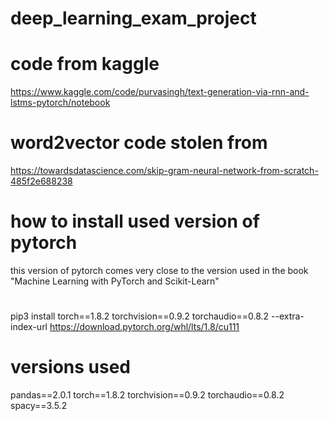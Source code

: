 # deep_learning_exam_project

# code from kaggle
https://www.kaggle.com/code/purvasingh/text-generation-via-rnn-and-lstms-pytorch/notebook

# word2vector code stolen from
https://towardsdatascience.com/skip-gram-neural-network-from-scratch-485f2e688238

# how to install used version of pytorch
this version of pytorch comes very close to the version used in the book "Machine Learning with PyTorch and Scikit-Learn"

#
pip3 install torch==1.8.2 torchvision==0.9.2 torchaudio==0.8.2 --extra-index-url https://download.pytorch.org/whl/lts/1.8/cu111


# versions used
pandas==2.0.1
torch==1.8.2
torchvision==0.9.2
torchaudio==0.8.2
spacy==3.5.2